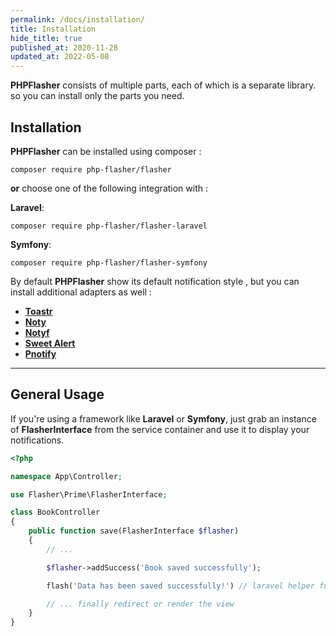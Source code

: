 ```yaml
---
permalink: /docs/installation/
title: Installation
hide_title: true
published_at: 2020-11-28
updated_at: 2022-05-08
---
```


**<span class="text-indigo-900">PHP<span class="text-indigo-500">Flasher</span></span>** consists of multiple parts, each of which is a separate library.
so you can install only the parts you need.

## <i class="fa-duotone fa-list-radio"></i> Installation

**<span class="text-indigo-900">PHP<span class="text-indigo-500">Flasher</span></span>** can be installed using composer <i class="fa-brands fa-php fa-xl text-indigo-900"></i> :

```shell
composer require php-flasher/flasher
```

**or** choose one of the following integration with :

**<i class="fa-brands fa-laravel text-red-900 fa-xl"></i> Laravel**:
```shell
composer require php-flasher/flasher-laravel
```

**<i class="fa-brands fa-symfony text-black fa-xl"></i> Symfony**:
```shell
composer require php-flasher/flasher-symfony
```

By default **<span class="text-indigo-900">PHP<span class="text-indigo-500">Flasher</span></span>** show its default notification style <i class="fa-duotone fa-comment-captions text-yellow-600"></i>, but you can install additional adapters as well :

* **[Toastr](/docs/adapter/toastr/)**
* **[Noty](/docs/adapter/noty/)**
* **[Notyf](/docs/adapter/notyf/)**
* **[Sweet Alert](/docs/adapter/sweetalert/)**
* **[Pnotify](/docs/adapter/pnotify/)**

---

## <i class="fa-duotone fa-list-radio"></i> General Usage

If you're using a framework like <i class="fa-brands fa-laravel text-red-900"></i> __Laravel__ or <i class="fa-brands fa-symfony text-black"></i> __Symfony__, just grab an instance of __FlasherInterface__ from the
service container and use it to display your notifications.

```php
<?php

namespace App\Controller;

use Flasher\Prime\FlasherInterface;

class BookController
{
    public function save(FlasherInterface $flasher)
    {
        // ...

        $flasher->addSuccess('Book saved successfully');

        flash('Data has been saved successfully!') // laravel helper function

        // ... finally redirect or render the view
    }
}
```
